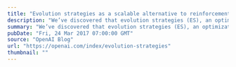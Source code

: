 ```yaml
---
title: "Evolution strategies as a scalable alternative to reinforcement learning"
description: "We’ve discovered that evolution strategies (ES), an optimization technique that’s been known for decades, rivals the performance of standard reinforcement learning (RL) techniques on modern RL benchmarks (e.g. Atari/MuJoCo), while overcoming many of RL’s inconveniences."
summary: "We’ve discovered that evolution strategies (ES), an optimization technique that’s been known for decades, rivals the performance of standard reinforcement learning (RL) techniques on modern RL benchmarks (e.g. Atari/MuJoCo), while overcoming many of RL’s inconveniences."
pubDate: "Fri, 24 Mar 2017 07:00:00 GMT"
source: "OpenAI Blog"
url: "https://openai.com/index/evolution-strategies"
thumbnail: ""
---
```


